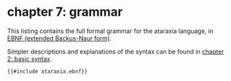 # chapter 7: grammar

This listing contains the full formal grammar for the ataraxia language, in
[EBNF (extended Backus-Naur form)](https://en.wikipedia.org/wiki/Extended_Backus%E2%80%93Naur_form).

Simpler descriptions and explanations of the syntax can be found in
[chapter 2: basic syntax](./chapter_2.html).

```ebnf
{{#include ataraxia.ebnf}}
```
